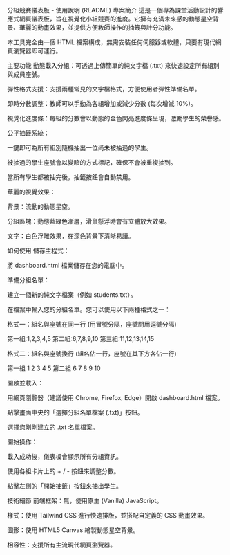 分組競賽儀表板 - 使用說明 (README)
專案簡介
這是一個專為課堂活動設計的響應式網頁儀表板，旨在視覺化小組競賽的進度。它擁有充滿未來感的動態星空背景、華麗的動畫效果，並提供方便教師操作的抽籤與計分功能。

本工具完全由一個 HTML 檔案構成，無需安裝任何伺服器或軟體，只要有現代網頁瀏覽器即可運行。

主要功能
動態載入分組：可透過上傳簡單的純文字檔 (.txt) 來快速設定所有組別與成員座號。

彈性格式支援：支援兩種常見的文字檔格式，方便使用者彈性準備名單。

即時分數調整：教師可以手動為各組增加或減少分數 (每次增減 10%)。

視覺化進度條：每組的分數會以動態的金色閃亮進度條呈現，激勵學生的榮譽感。

公平抽籤系統：

一鍵即可為所有組別隨機抽出一位尚未被抽過的學生。

被抽過的學生座號會以變暗的方式標記，確保不會被重複抽到。

當所有學生都被抽完後，抽籤按鈕會自動禁用。

華麗的視覺效果：

背景：流動的動態星空。

分組區塊：動態藍綠色漸層，滑鼠懸浮時會有立體放大效果。

文字：白色浮雕效果，在深色背景下清晰易讀。

如何使用
儲存主程式：

將 dashboard.html 檔案儲存在您的電腦中。

準備分組名單：

建立一個新的純文字檔案（例如 students.txt）。

在檔案中輸入您的分組名單。您可以使用以下兩種格式之一：

格式一：組名與座號在同一行 (用冒號分隔，座號間用逗號分隔)

第一組:1,2,3,4,5
第二組:6,7,8,9,10
第三組:11,12,13,14,15

格式二：組名與座號換行 (組名佔一行，座號在其下方各佔一行)

第一組
1
2
3
4
5
第二組
6
7
8
9
10

開啟並載入：

用網頁瀏覽器（建議使用 Chrome, Firefox, Edge）開啟 dashboard.html 檔案。

點擊畫面中央的「選擇分組名單檔案 (.txt)」按鈕。

選擇您剛剛建立的 .txt 名單檔案。

開始操作：

載入成功後，儀表板會顯示所有分組資訊。

使用各組卡片上的 + / - 按鈕來調整分數。

點擊左側的「開始抽籤」按鈕來抽出學生。

技術細節
前端框架：無，使用原生 (Vanilla) JavaScript。

樣式：使用 Tailwind CSS 進行快速排版，並搭配自定義的 CSS 動畫效果。

圖形：使用 HTML5 Canvas 繪製動態星空背景。

相容性：支援所有主流現代網頁瀏覽器。
